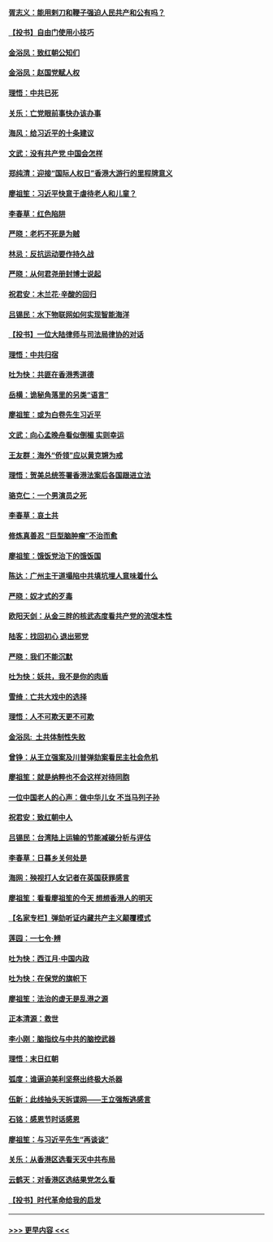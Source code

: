 #### [胥志义：能用剌刀和鞭子强迫人民共产和公有吗？](../pages/nsc993/n11720569.md?t=12140355) 
#### [【投书】自由门使用小技巧](../pages/nsc993/n11720180.md?t=12140355) 
#### [金浴凤：致红朝公知们](../pages/nsc993/n11720563.md?t=12140355) 
#### [金浴凤：赵国党赋人权](../pages/nsc993/n11720533.md?t=12140355) 
#### [理悟：中共已死](../pages/nsc993/n11720233.md?t=12140355) 
#### [关乐：亡党眼前事快办该办事](../pages/nsc993/n11719160.md?t=12140355) 
#### [海风：给习近平的十条建议](../pages/nsc993/n11717616.md?t=12140355) 
#### [文武：没有共产党 中国会怎样](../pages/nsc993/n11717584.md?t=12140355) 
#### [郑纯清：迎接“国际人权日”香港大游行的里程牌意义](../pages/nsc993/n11717417.md?t=12140355) 
#### [廖祖笙：习近平快意于虐待老人和儿童？](../pages/nsc993/n11715313.md?t=12140355) 
#### [李春草：红色陷阱](../pages/nsc993/n11715029.md?t=12140355) 
#### [严晓：老朽不死是为贼](../pages/nsc993/n11712910.md?t=12140355) 
#### [林忌：反抗运动要作持久战](../pages/nsc993/n11712623.md?t=12140355) 
#### [严晓：从何君尧册封博士说起](../pages/nsc993/n11712465.md?t=12140355) 
#### [祝君安：木兰花·辛酸的回归](../pages/nsc993/n11712381.md?t=12140355) 
#### [吕锡民：水下物联网如何实现智能海洋](../pages/nsc993/n11711158.md?t=12140355) 
#### [【投书】一位大陆律师与司法局律协的对话](../pages/nsc993/n11709675.md?t=12140355) 
#### [理悟：中共归宿](../pages/nsc993/n11710059.md?t=12140355) 
#### [吐为快：共匪在香港秀道德](../pages/nsc993/n11709979.md?t=12140355) 
#### [岳横：诡秘角落里的另类“语言”](../pages/nsc993/n11709792.md?t=12140355) 
#### [廖祖笙：或为白卷先生习近平](../pages/nsc993/n11708330.md?t=12140355) 
#### [文武：向心孟晚舟看似倒楣 实则幸运](../pages/nsc993/n11708236.md?t=12140355) 
#### [王友群：海外“侨领”应以黄克锵为戒](../pages/nsc993/n11706176.md?t=12140355) 
#### [理悟：贺美总统签署香港法案后各国跟进立法](../pages/nsc993/n11706853.md?t=12140355) 
#### [骆克仁：一个男演员之死](../pages/nsc993/n11706677.md?t=12140355) 
#### [李春草：哀土共](../pages/nsc993/n11706255.md?t=12140355) 
#### [修炼真善忍 “巨型脑肿瘤”不治而愈](../pages/nsc993/n11705340.md?t=12140355) 
#### [廖祖笙：饿饭党治下的饿饭国](../pages/nsc993/n11705085.md?t=12140355) 
#### [陈达：广州主干道塌陷中共填坑埋人意味着什么](../pages/nsc993/n11705046.md?t=12140355) 
#### [严晓：奴才式的歹毒](../pages/nsc993/n11704826.md?t=12140355) 
#### [欧阳天剑：从金三胖的核武态度看共产党的流氓本性](../pages/nsc993/n11702238.md?t=12140355) 
#### [陆客：找回初心 退出邪党](../pages/nsc993/n11702213.md?t=12140355) 
#### [严晓：我们不能沉默](../pages/nsc993/n11702110.md?t=12140355) 
#### [吐为快：妖共，我不是你的肉盾](../pages/nsc993/n11701366.md?t=12140355) 
#### [雪绮：亡共大戏中的选择](../pages/nsc993/n11699922.md?t=12140355) 
#### [理悟：人不可欺天更不可欺](../pages/nsc993/n11699657.md?t=12140355) 
#### [金浴凤:  土共体制性失败](../pages/nsc993/n11699361.md?t=12140355) 
#### [曾铮：从王立强案及川普弹劾案看民主社会危机](../pages/nsc993/n11699318.md?t=12140355) 
#### [廖祖笙：就是纳粹也不会这样对待同胞](../pages/nsc993/n11697658.md?t=12140355) 
#### [一位中国老人的心声：做中华儿女 不当马列子孙](../pages/nsc993/n11697525.md?t=12140355) 
#### [祝君安：致红朝中人](../pages/nsc993/n11697518.md?t=12140355) 
#### [吕锡民：台湾陆上运输的节能减碳分析与评估](../pages/nsc993/n11694983.md?t=12140355) 
#### [李春草：日暮乡关何处是](../pages/nsc993/n11694805.md?t=12140355) 
#### [海网：殃视打人女记者在英国获罪感言](../pages/nsc993/n11693832.md?t=12140355) 
#### [廖祖笙：看看廖祖笙的今天 想想香港人的明天](../pages/nsc993/n11693707.md?t=12140355) 
#### [【名家专栏】弹劾听证内藏共产主义颠覆模式](../pages/nsc993/n11693563.md?t=12140355) 
#### [莲园：一七令‧辨](../pages/nsc993/n11692558.md?t=12140355) 
#### [吐为快：西江月·中国内政](../pages/nsc993/n11692071.md?t=12140355) 
#### [吐为快：在保党的旗帜下](../pages/nsc993/n11691188.md?t=12140355) 
#### [廖祖笙：法治的虚无是乱港之源](../pages/nsc993/n11690605.md?t=12140355) 
#### [正本清源：救世](../pages/nsc993/n11689134.md?t=12140355) 
#### [李小刚：脑指纹与中共的脑控武器](../pages/nsc993/n11688900.md?t=12140355) 
#### [理悟：末日红朝](../pages/nsc993/n11688829.md?t=12140355) 
#### [弧度：谁逼迫美利坚祭出终极大杀器](../pages/nsc993/n11688735.md?t=12140355) 
#### [伍新：此线抽头天拆谍网——王立强叛逃感言](../pages/nsc993/n11687981.md?t=12140355) 
#### [石铭：感恩节时话感恩](../pages/nsc993/n11687568.md?t=12140355) 
#### [廖祖笙：与习近平先生“再谈谈”](../pages/nsc993/n11687005.md?t=12140355) 
#### [关乐：从香港区选看天灭中共布局](../pages/nsc993/n11686647.md?t=12140355) 
#### [云鹤天：对香港区选结果党怎么看](../pages/nsc993/n11686216.md?t=12140355) 
#### [【投书】时代革命给我的启发](../pages/nsc993/n11684287.md?t=12140355) 

----
#### [ >>> 更早内容 <<< ](../indexes/nsc993-earlier.md)

